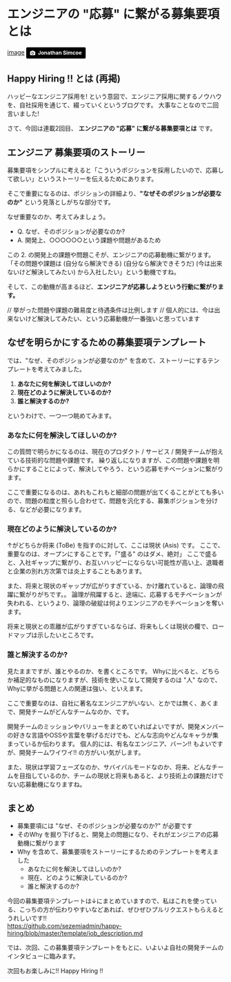 # エンジニアの "応募" に繋がる募集要項とは

[image](images/news_sample.jpg)
<a style="background-color:black;color:white;text-decoration:none;padding:4px 6px;font-family:-apple-system, BlinkMacSystemFont, &quot;San Francisco&quot;, &quot;Helvetica Neue&quot;, Helvetica, Ubuntu, Roboto, Noto, &quot;Segoe UI&quot;, Arial, sans-serif;font-size:12px;font-weight:bold;line-height:1.2;display:inline-block;border-radius:3px;" href="http://unsplash.com/@jdsimcoe?utm_medium=referral&amp;utm_campaign=photographer-credit&amp;utm_content=creditBadge" target="_blank" rel="noopener noreferrer" title="Download free do whatever you want high-resolution photos from Jonathan Simcoe"><span style="display:inline-block;padding:2px 3px;"><svg xmlns="http://www.w3.org/2000/svg" style="height:12px;width:auto;position:relative;vertical-align:middle;top:-1px;fill:white;" viewBox="0 0 32 32"><title></title><path d="M20.8 18.1c0 2.7-2.2 4.8-4.8 4.8s-4.8-2.1-4.8-4.8c0-2.7 2.2-4.8 4.8-4.8 2.7.1 4.8 2.2 4.8 4.8zm11.2-7.4v14.9c0 2.3-1.9 4.3-4.3 4.3h-23.4c-2.4 0-4.3-1.9-4.3-4.3v-15c0-2.3 1.9-4.3 4.3-4.3h3.7l.8-2.3c.4-1.1 1.7-2 2.9-2h8.6c1.2 0 2.5.9 2.9 2l.8 2.4h3.7c2.4 0 4.3 1.9 4.3 4.3zm-8.6 7.5c0-4.1-3.3-7.5-7.5-7.5-4.1 0-7.5 3.4-7.5 7.5s3.3 7.5 7.5 7.5c4.2-.1 7.5-3.4 7.5-7.5z"></path></svg></span><span style="display:inline-block;padding:2px 3px;">Jonathan Simcoe</span></a>

## Happy Hiring !! とは (再掲)
ハッピーなエンジニア採用を! という意図で、エンジニア採用に関するノウハウを、自社採用を通じて、綴っていくというブログです。
大事なことなので二回言いました!

さて、今回は連載2回目、 **エンジニアの "応募" に繋がる募集要項とは** です。

## エンジニア 募集要項のストーリー
募集要項をシンプルに考えると「こういうポジションを採用したいので、応募して欲しい」というストーリーを伝えるためにあります。

そこで重要になるのは、ポジションの詳細より、**"なぜそのポジションが必要なのか"** という見落としがちな部分です。

なぜ重要なのか、考えてみましょう。

* Q. なぜ、そのポジションが必要なのか?
* A. 開発上、○○○○○○という課題や問題があるため

この 2. の開発上の課題や問題こそが、エンジニアの応募動機に繋がります。
「その問題や課題は (自分なら解決できる) (自分なら解決できそうだ) (今は出来ないけど解決してみたい) から入社したい」という動機ですね。

そして、この動機が高まるほど、**エンジニアが応募しようという行動に繋がります。**

// 挙がった問題や課題の難易度と待遇条件は比例します
// 個人的には、今は出来ないけど解決してみたい、という応募動機が一番強いと思っています

## なぜを明らかにするための募集要項テンプレート
では、"なぜ、そのポジションが必要なのか" を含めて、ストーリーにするテンプレートを考えてみました。

1. **あなたに何を解決してほしいのか?**
2. **現在どのように解決しているのか?**
3. **誰と解決するのか?**

というわけで、一つ一つ眺めてみます。

### あなたに何を解決してほしいのか?
この質問で明らかになるのは、現在のプロダクト / サービス / 開発チームが抱えている技術的な問題や課題です。
繰り返しになりますが、この問題や課題を明らかにすることによって、解決してやろう、という応募モチベーションに繋がります。

ここで重要になるのは、あれもこれもと細部の問題が出てくることがとても多いので、問題の粒度と照らし合わせて、問題を汎化する、募集ポジションを分ける、などが必要になります。

### 現在どのように解決しているのか?
↑がどちらか将来 (ToBe) を指すのに対して、ここは現状 (Asis) です。
ここで、重要なのは、オープンにすることです。「"盛る" のはダメ、絶対」
ここで盛ると、入社ギャップに繋がり、お互いハッピーにならない可能性が高い上、退職者と企業の別れ方次第では炎上することもあります。

また、将来と現状のギャップが広がりすぎている、かけ離れていると、論理の飛躍に繋がりがちです。。
論理が飛躍すると、途端に、応募するモチベーションが失われる、というより、論理の破綻は何よりエンジニアのモチベーションを奪います。

将来と現状との乖離が広がりすぎているならば、将来もしくは現状の欄で、ロードマップは示したいところです。

### 誰と解決するのか?
見たままですが、誰とやるのか、を書くところです。
Whyに比べると、どちらか補足的なものになりますが、技術を使いこなして開発するのは "人" なので、Whyに挙がる問題と人の関連は強い、といえます。

ここで重要なのは、自社に著名なエンジニアがいない、とかでは無く、あくまで、開発チームがどんなチームなのか、です。

開発チームのミッションやバリューをまとめていればよいですが、開発メンバーの好きな言語やOSSや言葉を挙げるだけでも、どんな志向やどんなキャラが集まっているか伝わります。
個人的には、有名なエンジニア、バーン!! もよいですが、開発チームワイワイ!! の方がいい気がします。

また、現状は学習フェーズなのか、サバイバルモードなのか、将来、どんなチームを目指しているのか、チームの現状と将来もあると、より技術上の課題だけでない応募動機になりますね。

## まとめ
* 募集要項には "なぜ、そのポジションが必要なのか?" が必要です
* そのWhy を掘り下げると、開発上の問題になり、それがエンジニアの応募動機に繋がります
* Why を含めて、募集要項をストーリーにするためのテンプレートを考えました
    * あなたに何を解決してほしいのか?
    * 現在、どのように解決しているのか?
    * 誰と解決するのか?

今回の募集要項テンプレートは↓にまとめていますので、私はこれを使っている、こっちの方が伝わりやすいなどあれば、ぜひぜひプルリクエストもらえるとうれしいです!!  
https://github.com/sezemiadmin/happy-hiring/blob/master/template/job_description.md



では、次回、この募集要項テンプレートをもとに、いよいよ自社の開発チームのインタビューに臨みます。

次回もお楽しみに!!
Happy Hiring !!
